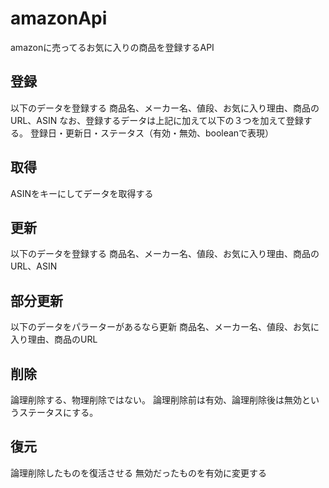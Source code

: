 # amazonApi
amazonに売ってるお気に入りの商品を登録するAPI

## 登録
以下のデータを登録する
商品名、メーカー名、値段、お気に入り理由、商品のURL、ASIN
なお、登録するデータは上記に加えて以下の３つを加えて登録する。
登録日・更新日・ステータス（有効・無効、booleanで表現）
## 取得
ASINをキーにしてデータを取得する
## 更新
以下のデータを登録する
商品名、メーカー名、値段、お気に入り理由、商品のURL、ASIN
## 部分更新
以下のデータをパラーターがあるなら更新
商品名、メーカー名、値段、お気に入り理由、商品のURL
## 削除
論理削除する、物理削除ではない。
論理削除前は有効、論理削除後は無効というステータスにする。
## 復元
論理削除したものを復活させる
無効だったものを有効に変更する